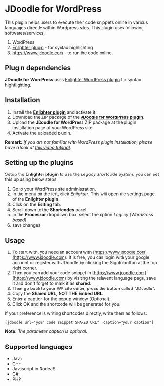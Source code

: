 # JDoodle for WordPress
This plugin helps users to execute their code snippets online in various languages directly within Wordpress sites. This plugin uses following softwares/services, 
1. WordPress 
2. [Enlighter plugin](https://wordpress.org/plugins/enlighter/) - for syntax highlighting
3. https://www.jdoodle.com -  to run the code online.

## Plugin dependencies
**JDoodle for WordPress** uses [Enlighter WordPress plugin](https://wordpress.org/plugins/enlighter/) for syntax hightlighting.

## Installation
1. Install the [**Enlighter plugin**](https://wordpress.org/plugins/enlighter/) and activate it.
2. Download the ZIP package of the [**JDoodle for WordPress plugin**](https://github.com/evonox/jdoodle-for-wp/releases/tag/1.0).
3. Upload the **JDoodle for WordPress** ZIP package at the plugin installation page of your WordPress site.
4. Activate the uploaded plugin.

**Remark:** *If you are not familiar with WordPress plugin installation, please have a look at [this video tutorial](https://www.youtube.com/watch?v=AXM1QgMODW0).*

## Setting up the plugins
Setup the **Enlighter plugin** to use the *Legacy shortcode system*. 
you can set this up using below steps.
1. Go to your WordPress site administration.
2. In the menu on the left, click *Enlighter*. This will open the settings page of the **Enlighter plugin**.
3. Click on the **Editing** tab.
4. Scroll down to the **Shortcodes** panel.
5. In the  **Processor** dropdown box, select the option *Legacy (WordPress based)*.
6. save changes.

## Usage
1. To start with, you need an account with [https://www.jdoodle.com](https://www.jdoodle.com). It is free, you can login with your google account or register with JDoodle by clicking the SignIn button at the top right corner.
2. Then you can add your code snippet in [https://www.jdoodle.com](https://www.jdoodle.com) by visiting the relavent language page, save it and don't forget to mark it as **shared**.
3. Then go back to your WP site editor, press the button called "JDoodle".
4. Copy the **Shared URL**, **NOT THE Embed URL**.
5. Enter a caption for the popup window (Optional).
6. Click OK and the shortcode will be generated for you.

If your preference is writing shortcodes directly, write them as follows:
```
[jdoodle url="your code snippet SHARED URL"  caption="your caption"]
```
**Note:** *The parameter caption is optional.*

## Supported languages
* Java
* C++
* Javascript in NodeJS
* C#
* PHP











